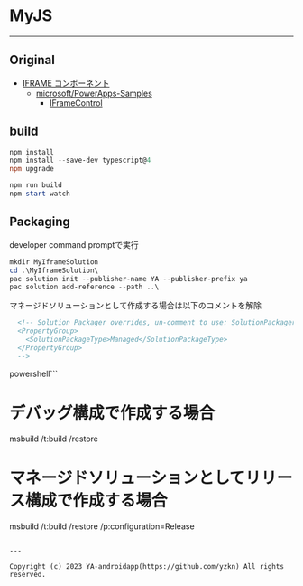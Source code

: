 # MyJS

---

## Original

- [IFRAME コンポーネント](https://learn.microsoft.com/ja-jp/power-apps/developer/component-framework/sample-controls/iframe-control)
  - [microsoft/PowerApps-Samples](https://github.com/microsoft/PowerApps-Samples)
    - [IFrameControl](https://github.com/microsoft/PowerApps-Samples/tree/master/component-framework/IFrameControl)

## build

```powershell
npm install
npm install --save-dev typescript@4
npm upgrade

npm run build
npm start watch
```

## Packaging

developer command promptで実行

```powershell
mkdir MyIframeSolution
cd .\MyIframeSolution\
pac solution init --publisher-name YA --publisher-prefix ya
pac solution add-reference --path ..\
```

マネージドソリューションとして作成する場合は以下のコメントを解除

```xml
  <!-- Solution Packager overrides, un-comment to use: SolutionPackagerType (Managed, Unmanaged, Both)
  <PropertyGroup>
    <SolutionPackageType>Managed</SolutionPackageType>
  </PropertyGroup>
  -->
```

powershell```
# デバッグ構成で作成する場合
msbuild /t:build /restore

# マネージドソリューションとしてリリース構成で作成する場合
msbuild /t:build /restore /p:configuration=Release
```

---

Copyright (c) 2023 YA-androidapp(https://github.com/yzkn) All rights reserved.
